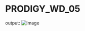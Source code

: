 # PRODIGY_WD_05



output:
![Image](https://github.com/user-attachments/assets/fcae16b0-c04d-456d-875f-12774d3ed5a2)
